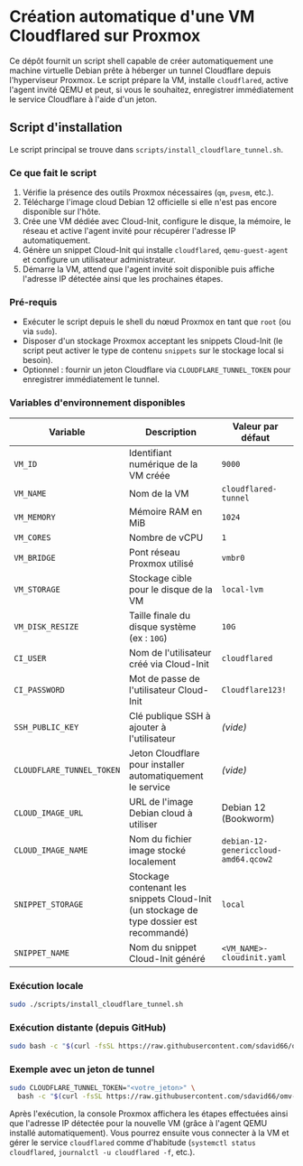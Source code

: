 # Création automatique d'une VM Cloudflared sur Proxmox

Ce dépôt fournit un script shell capable de créer automatiquement une machine virtuelle Debian prête à héberger un tunnel Cloudflare depuis l'hyperviseur Proxmox. Le script prépare la VM, installe `cloudflared`, active l'agent invité QEMU et peut, si vous le souhaitez, enregistrer immédiatement le service Cloudflare à l'aide d'un jeton.

## Script d'installation

Le script principal se trouve dans `scripts/install_cloudflare_tunnel.sh`.

### Ce que fait le script

1. Vérifie la présence des outils Proxmox nécessaires (`qm`, `pvesm`, etc.).
2. Télécharge l'image cloud Debian 12 officielle si elle n'est pas encore disponible sur l'hôte.
3. Crée une VM dédiée avec Cloud-Init, configure le disque, la mémoire, le réseau et active l'agent invité pour récupérer l'adresse IP automatiquement.
4. Génère un snippet Cloud-Init qui installe `cloudflared`, `qemu-guest-agent` et configure un utilisateur administrateur.
5. Démarre la VM, attend que l'agent invité soit disponible puis affiche l'adresse IP détectée ainsi que les prochaines étapes.

### Pré-requis

- Exécuter le script depuis le shell du nœud Proxmox en tant que `root` (ou via `sudo`).
- Disposer d'un stockage Proxmox acceptant les snippets Cloud-Init (le script peut activer le type de contenu `snippets` sur le stockage local si besoin).
- Optionnel : fournir un jeton Cloudflare via `CLOUDFLARE_TUNNEL_TOKEN` pour enregistrer immédiatement le tunnel.

### Variables d'environnement disponibles

| Variable | Description | Valeur par défaut |
| --- | --- | --- |
| `VM_ID` | Identifiant numérique de la VM créée | `9000` |
| `VM_NAME` | Nom de la VM | `cloudflared-tunnel` |
| `VM_MEMORY` | Mémoire RAM en MiB | `1024` |
| `VM_CORES` | Nombre de vCPU | `1` |
| `VM_BRIDGE` | Pont réseau Proxmox utilisé | `vmbr0` |
| `VM_STORAGE` | Stockage cible pour le disque de la VM | `local-lvm` |
| `VM_DISK_RESIZE` | Taille finale du disque système (ex : `10G`) | `10G` |
| `CI_USER` | Nom de l'utilisateur créé via Cloud-Init | `cloudflared` |
| `CI_PASSWORD` | Mot de passe de l'utilisateur Cloud-Init | `Cloudflare123!` |
| `SSH_PUBLIC_KEY` | Clé publique SSH à ajouter à l'utilisateur | *(vide)* |
| `CLOUDFLARE_TUNNEL_TOKEN` | Jeton Cloudflare pour installer automatiquement le service | *(vide)* |
| `CLOUD_IMAGE_URL` | URL de l'image Debian cloud à utiliser | Debian 12 (Bookworm) |
| `CLOUD_IMAGE_NAME` | Nom du fichier image stocké localement | `debian-12-genericcloud-amd64.qcow2` |
| `SNIPPET_STORAGE` | Stockage contenant les snippets Cloud-Init (un stockage de type dossier est recommandé) | `local` |
| `SNIPPET_NAME` | Nom du snippet Cloud-Init généré | `<VM_NAME>-cloudinit.yaml` |

### Exécution locale

```bash
sudo ./scripts/install_cloudflare_tunnel.sh
```

### Exécution distante (depuis GitHub)

```bash
sudo bash -c "$(curl -fsSL https://raw.githubusercontent.com/sdavid66/omv-proxmox-swiss/main/scripts/install_cloudflare_tunnel.sh)"
```

### Exemple avec un jeton de tunnel

```bash
sudo CLOUDFLARE_TUNNEL_TOKEN="<votre_jeton>" \
  bash -c "$(curl -fsSL https://raw.githubusercontent.com/sdavid66/omv-proxmox-swiss/main/scripts/install_cloudflare_tunnel.sh)"
```

Après l'exécution, la console Proxmox affichera les étapes effectuées ainsi que l'adresse IP détectée pour la nouvelle VM (grâce à l'agent QEMU installé automatiquement). Vous pourrez ensuite vous connecter à la VM et gérer le service `cloudflared` comme d'habitude (`systemctl status cloudflared`, `journalctl -u cloudflared -f`, etc.).
